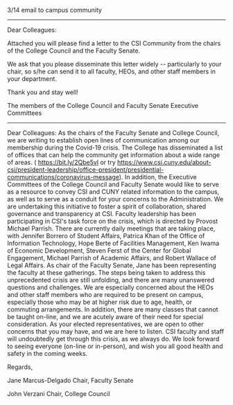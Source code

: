 3/14 email to campus community

-----

Dear Colleagues:

Attached you will please find a letter to the CSI Community from the chairs of the College Council and the Faculty Senate.

We ask that you please disseminate this letter widely -- particularly to your chair, so s/he can send it to all faculty, HEOs, and other staff members in your department.

Thank you and stay well!

The members of the College Council and Faculty Senate Executive Committees

   * * * * *

Dear Colleagues:
As the chairs of the Faculty Senate and College Council, we are writing to establish open lines of communication among our membership during the Covid-19 crisis.
The College has disseminated a list of offices that can help the community get information about a wide range of areas. ( https://bit.ly/2Qbe5vl or try https://www.csi.cuny.edu/about-csi/president-leadership/office-president/presidential-communications/coronavirus-message). In addition, the Executive Committees of the College Council and Faculty Senate would like to serve as a resource to convey CSI and CUNY related information to the campus, as well as to serve as a conduit for your concerns to the Administration. We are undertaking this initiative to foster a spirit of collaboration, shared governance and transparency at CSI.
Faculty leadership has been participating in CSI's task force on the crisis, which is directed by Provost Michael Parrish. There are currently daily meetings that are taking place, with Jennifer Borrero of Student Affairs, Patrica Khan of the Office of Information Technology, Hope Berte of Facilities Management, Ken Iwama of Economic Development, Steven Ferst of the Center for Global Engagement, Michael Parrish of Academic Affairs, and Robert Wallace of Legal Affairs. As chair of the Faculty Senate, Jane has been representing the faculty at these gatherings.
The steps being taken to address this unprecedented crisis are still unfolding, and there are many unanswered questions and challenges. We are especially concerned about the HEOs and other staff members who are required to be present on campus, especially those who may be at higher risk due to age, health, or commuting arrangements. In addition, there are many classes that cannot be taught on-line, and we are acutely aware of their need for special consideration. As your elected representatives, we are open to other concerns that you may have, and we are here to listen.
CSI faculty and staff will undoubtedly get through this crisis, as we always do. We look forward to seeing everyone (on-line or in-person), and wish you all good health and safety in the coming weeks.

Regards,

Jane Marcus-Delgado
Chair, Faculty Senate

John Verzani
Chair, College Council
